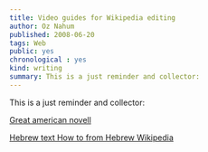```yaml
---
title: Video guides for Wikipedia editing
author: Oz Nahum
published: 2008-06-20
tags: Web
public: yes
chronological : yes
kind: writing 
summary: This is a just reminder and collector:
---
```



This is a just reminder and collector:

[Great american novell](http://video.google.com/videoplay?docid=-1583353686239357659&q=How+to+edit+wikipedia&ei=MZ9bSOe9M5-a2wKX1-3OCA&hl=en)[](http://he.wikipedia.org/wiki/%D7%A2%D7%96%D7%A8%D7%94:%D7%A2%D7%A8%D7%99%D7%9B%D7%AA_%D7%93%D7%A3)

[Hebrew text How to from Hebrew Wikipedia](http://he.wikipedia.org/wiki/%D7%A2%D7%96%D7%A8%D7%94:%D7%A2%D7%A8%D7%99%D7%9B%D7%AA_%D7%93%D7%A3)

[
](http://he.wikipedia.org/wiki/%D7%A2%D7%96%D7%A8%D7%94:%D7%A2%D7%A8%D7%99%D7%9B%D7%AA_%D7%93%D7%A3)
